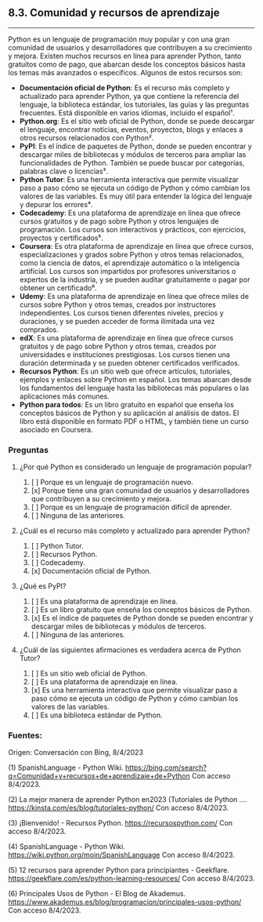 ## 8.3. Comunidad y recursos de aprendizaje
---
Python es un lenguaje de programación muy popular y con una gran comunidad de usuarios y desarrolladores que contribuyen a su crecimiento y mejora. Existen muchos recursos en línea para aprender Python, tanto gratuitos como de pago, que abarcan desde los conceptos básicos hasta los temas más avanzados o específicos. Algunos de estos recursos son:

- **Documentación oficial de Python**: Es el recurso más completo y actualizado para aprender Python, ya que contiene la referencia del lenguaje, la biblioteca estándar, los tutoriales, las guías y las preguntas frecuentes. Está disponible en varios idiomas, incluido el español¹.
- **Python.org**: Es el sitio web oficial de Python, donde se puede descargar el lenguaje, encontrar noticias, eventos, proyectos, blogs y enlaces a otros recursos relacionados con Python².
- **PyPI**: Es el índice de paquetes de Python, donde se pueden encontrar y descargar miles de bibliotecas y módulos de terceros para ampliar las funcionalidades de Python. También se puede buscar por categorías, palabras clave o licencias³.
- **Python Tutor**: Es una herramienta interactiva que permite visualizar paso a paso cómo se ejecuta un código de Python y cómo cambian los valores de las variables. Es muy útil para entender la lógica del lenguaje y depurar los errores⁴.
- **Codecademy**: Es una plataforma de aprendizaje en línea que ofrece cursos gratuitos y de pago sobre Python y otros lenguajes de programación. Los cursos son interactivos y prácticos, con ejercicios, proyectos y certificados⁵.
- **Coursera**: Es otra plataforma de aprendizaje en línea que ofrece cursos, especializaciones y grados sobre Python y otros temas relacionados, como la ciencia de datos, el aprendizaje automático o la inteligencia artificial. Los cursos son impartidos por profesores universitarios o expertos de la industria, y se pueden auditar gratuitamente o pagar por obtener un certificado⁶.
- **Udemy**: Es una plataforma de aprendizaje en línea que ofrece miles de cursos sobre Python y otros temas, creados por instructores independientes. Los cursos tienen diferentes niveles, precios y duraciones, y se pueden acceder de forma ilimitada una vez comprados.
- **edX**: Es una plataforma de aprendizaje en línea que ofrece cursos gratuitos y de pago sobre Python y otros temas, creados por universidades e instituciones prestigiosas. Los cursos tienen una duración determinada y se pueden obtener certificados verificados.
- **Recursos Python**: Es un sitio web que ofrece artículos, tutoriales, ejemplos y enlaces sobre Python en español. Los temas abarcan desde los fundamentos del lenguaje hasta las bibliotecas más populares o las aplicaciones más comunes.
- **Python para todos**: Es un libro gratuito en español que enseña los conceptos básicos de Python y su aplicación al análisis de datos. El libro está disponible en formato PDF o HTML, y también tiene un curso asociado en Coursera.

### Preguntas

1. ¿Por qué Python es considerado un lenguaje de programación popular?
   1. [ ] Porque es un lenguaje de programación nuevo.
   2. [x] Porque tiene una gran comunidad de usuarios y desarrolladores que contribuyen a su crecimiento y mejora.
   3. [ ] Porque es un lenguaje de programación difícil de aprender.
   4. [ ] Ninguna de las anteriores.

2. ¿Cuál es el recurso más completo y actualizado para aprender Python?
   1. [ ] Python Tutor.
   2. [ ] Recursos Python.
   3. [ ] Codecademy.
   4. [x] Documentación oficial de Python.

3. ¿Qué es PyPI?
   1. [ ] Es una plataforma de aprendizaje en línea.
   2. [ ] Es un libro gratuito que enseña los conceptos básicos de Python.
   3. [x] Es el índice de paquetes de Python donde se pueden encontrar y descargar miles de bibliotecas y módulos de terceros.
   4. [ ] Ninguna de las anteriores.

4. ¿Cuál de las siguientes afirmaciones es verdadera acerca de Python Tutor?
   1. [ ] Es un sitio web oficial de Python.
   2. [ ] Es una plataforma de aprendizaje en línea.
   3. [x] Es una herramienta interactiva que permite visualizar paso a paso cómo se ejecuta un código de Python y cómo cambian los valores de las variables.
   4. [ ] Es una biblioteca estándar de Python.

### Fuentes:

Origen: Conversación con Bing, 8/4/2023

(1) SpanishLanguage - Python Wiki. https://bing.com/search?q=Comunidad+y+recursos+de+aprendizaje+de+Python Con acceso 8/4/2023.

(2) La mejor manera de aprender Python en2023 (Tutoriales de Python .... https://kinsta.com/es/blog/tutoriales-python/ Con acceso 8/4/2023.

(3) ¡Bienvenido! - Recursos Python. https://recursospython.com/ Con acceso 8/4/2023.

(4) SpanishLanguage - Python Wiki. https://wiki.python.org/moin/SpanishLanguage Con acceso 8/4/2023.

(5) 12 recursos para aprender Python para principiantes - Geekflare. https://geekflare.com/es/python-learning-resources/ Con acceso 8/4/2023.

(6) Principales Usos de Python - El Blog de Akademus. https://www.akademus.es/blog/programacion/principales-usos-python/ Con acceso 8/4/2023.